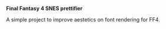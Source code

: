 <b>Final Fantasy 4 SNES prettifier</b></p>
A simple project to improve aestetics on font rendering for FF4.
